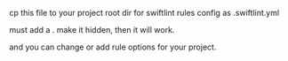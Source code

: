 cp this file to your project root dir for swiftlint rules config as .swiftlint.yml

must add a . make it hidden, then it will work.

and you can change or add rule options for your project.
